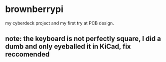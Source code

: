 # brownberrypi
my cyberdeck project and my first try at PCB design.


## note: the keyboard is not perfectly square, I did a dumb and only eyeballed it in KiCad, fix reccomended
